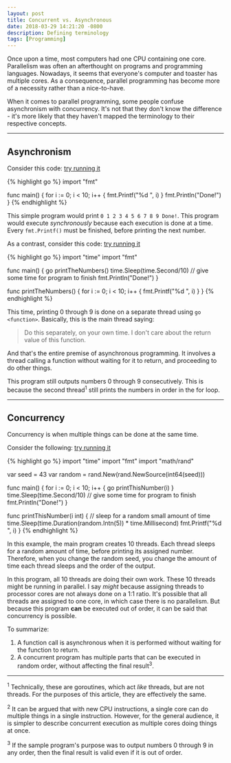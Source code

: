 ```yaml
---
layout: post
title: Concurrent vs. Asynchronous
date: 2018-03-29 14:21:20 -0800
description: Defining terminology
tags: [Programming]
---
```


Once upon a time, most computers had one CPU containing one core. Parallelism was often an afterthought on programs and programming languages. Nowadays, it seems that everyone's computer and toaster has multiple cores. As a consequence, parallel programming has become more of a necessity rather than a nice-to-have.

When it comes to parallel programming, some people confuse asynchronism with concurrency. It's not that they don't know the difference - it's more likely that they haven't mapped the terminology to their respective concepts.

---

## Asynchronism

Consider this code: [try running it](https://play.golang.org/p/ZRSMt6RYVH-)

{% highlight go %}
import "fmt"

func main() {
    for i := 0; i < 10; i++ {
        fmt.Printf("%d ", i)
    }
    fmt.Println("Done!")
}
{% endhighlight %}

This simple program would print `0 1 2 3 4 5 6 7 8 9 Done!`. This program would execute <i>synchronously</i> because each execution is done at a time. Every `fmt.Printf()` must be finished, before printing the next number.

As a contrast, consider this code: [try running it](https://play.golang.org/p/fgaPedmFLeV)

{% highlight go %}
import "time"
import "fmt"

func main() {
    go printTheNumbers()
    time.Sleep(time.Second/10) // give some time for program to finish
    fmt.Println("Done!")
}

func printTheNumbers() {
    for i := 0; i < 10; i++ {
        fmt.Printf("%d ", i)
    }
}
{% endhighlight %}

This time, printing 0 through 9 is done on a separate thread using `go <function>`. Basically, this is the main thread saying:
> Do this separately, on your own time. I don't care about the return value of this function.

And that's the entire premise of asynchronous programming. It involves a thread calling a function without waiting for it to return, and proceeding to do other things.

This program still outputs numbers 0 through 9 consecutively. This is because the second thread<sup>1</sup> still prints the numbers in order in the for loop.

---

## Concurrency

Concurrency is when multiple things can be done at the same time.

Consider the following: [try running it](https://play.golang.org/p/9LZWSDm_uoi)

{% highlight go %}
import "time"
import "fmt"
import "math/rand"

var seed = 43
var random = rand.New(rand.NewSource(int64(seed)))

func main() {
    for i := 0; i < 10; i++ {
        go printThisNumber(i)
    }
    time.Sleep(time.Second/10) // give some time for program to finish
    fmt.Println("Done!")
}

func printThisNumber(i int) {
    // sleep for a random small amount of time
    time.Sleep(time.Duration(random.Intn(5)) * time.Millisecond)
    fmt.Printf("%d ", i)
}
{% endhighlight %}

In this example, the main program creates 10 threads. Each thread sleeps for a random amount of time, before printing its assigned number. Therefore, when you change the random seed, you change the amount of time each thread sleeps and the order of the output.

In this program, all 10 threads are doing their own work. These 10 threads might be running in parallel. I say <i>might</i> because assigning threads to processor cores are not always done on a 1:1 ratio. It's possible that all threads are assigned to one core, in which case there is no parallelism. But because this program <b>can</b> be executed out of order, it can be said that concurrency is possible.

To summarize:
1. A function call is asynchronous when it is performed without waiting for the function to return.
2. A concurrent program has multiple parts that can be executed in random order, without affecting the final result<sup>3</sup>.

---

<sup>1</sup> Technically, these are goroutines, which act <i>like</i> threads, but are not threads. For the purposes of this article, they are effectively the same.

<sup>2</sup> It can be argued that with new CPU instructions, a single core can do multiple things in a single instruction. However, for the general audience, it is simpler to describe concurrent execution as multiple cores doing things at once.

<sup>3</sup> If the sample program's purpose was to output numbers 0 through 9 in any order, then the final result is valid even if it is out of order.
